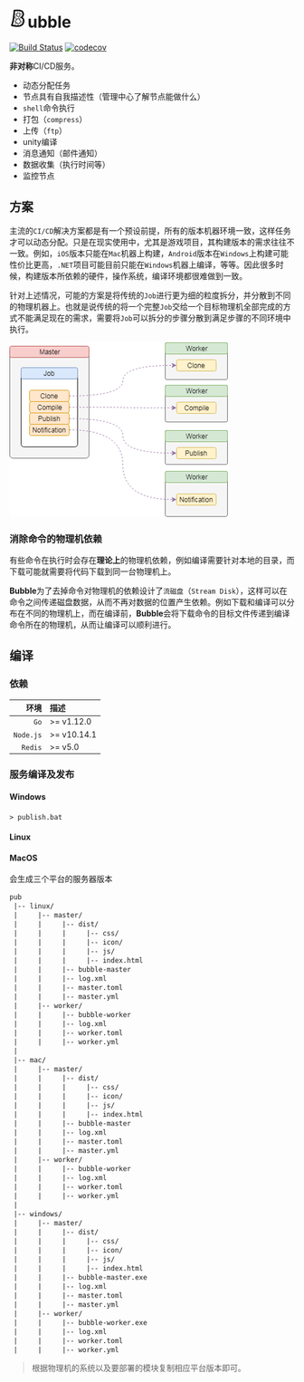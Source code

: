 # ![logo.png](bubble-portal/public/icon/logo-32x32.png)ubble

[![Build Status](https://travis-ci.com/muguangyi/bubble.svg?branch=master)](https://travis-ci.com/muguangyi/bubble) [![codecov](https://codecov.io/gh/muguangyi/bubble/branch/master/graph/badge.svg)](https://codecov.io/gh/muguangyi/bubble)

**非对称**CI/CD服务。

* 动态分配任务
* 节点具有自我描述性（管理中心了解节点能做什么）
* `shell`命令执行
* 打包（`compress`）
* 上传（`ftp`）
* unity编译
* 消息通知（邮件通知）
* 数据收集（执行时间等）
* 监控节点

## 方案

主流的`CI/CD`解决方案都是有一个预设前提，所有的版本机器环境一致，这样任务才可以动态分配。只是在现实使用中，尤其是游戏项目，其构建版本的需求往往不一致。例如，`iOS`版本只能在`Mac`机器上构建，`Android`版本在`Windows`上构建可能性价比更高，`.NET`项目可能目前只能在`Windows`机器上编译，等等。因此很多时候，构建版本所依赖的硬件，操作系统，编译环境都很难做到一致。

针对上述情况，可能的方案是将传统的`Job`进行更为细的粒度拆分，并分散到不同的物理机器上。也就是说传统的将一个完整`Job`交给一个目标物理机全部完成的方式不能满足现在的需求，需要将`Job`可以拆分的步骤分散到满足步骤的不同环境中执行。

![bubble.png](bubble.png)

### 消除命令的物理机依赖

有些命令在执行时会存在**理论上**的物理机依赖，例如编译需要针对本地的目录，而下载可能就需要将代码下载到同一台物理机上。

**Bubble**为了去掉命令对物理机的依赖设计了`流磁盘`（`Stream Disk`），这样可以在命令之间传递磁盘数据，从而不再对数据的位置产生依赖。例如下载和编译可以分布在不同的物理机上，而在编译前，**Bubble**会将下载命令的目标文件传递到编译命令所在的物理机，从而让编译可以顺利进行。

## 编译

### 依赖

|环境|描述|
|--:|:--|
|`Go`| >= v1.12.0 |
|`Node.js`| >= v10.14.1 |
|`Redis`| >= v5.0 |

### 服务编译及发布

#### Windows

```shell
> publish.bat
```

#### Linux

#### MacOS

会生成三个平台的服务器版本

```text
pub
 |-- linux/
 |     |-- master/
 |     |     |-- dist/
 |     |     |     |-- css/
 |     |     |     |-- icon/
 |     |     |     |-- js/
 |     |     |     |-- index.html
 |     |     |-- bubble-master
 |     |     |-- log.xml
 |     |     |-- master.toml
 |     |     |-- master.yml
 |     |-- worker/
 |     |     |-- bubble-worker
 |     |     |-- log.xml
 |     |     |-- worker.toml
 |     |     |-- worker.yml
 |
 |-- mac/
 |     |-- master/
 |     |     |-- dist/
 |     |     |     |-- css/
 |     |     |     |-- icon/
 |     |     |     |-- js/
 |     |     |     |-- index.html
 |     |     |-- bubble-master
 |     |     |-- log.xml
 |     |     |-- master.toml
 |     |     |-- master.yml
 |     |-- worker/
 |     |     |-- bubble-worker
 |     |     |-- log.xml
 |     |     |-- worker.toml
 |     |     |-- worker.yml
 |
 |-- windows/
 |     |-- master/
 |     |     |-- dist/
 |     |     |     |-- css/
 |     |     |     |-- icon/
 |     |     |     |-- js/
 |     |     |     |-- index.html
 |     |     |-- bubble-master.exe
 |     |     |-- log.xml
 |     |     |-- master.toml
 |     |     |-- master.yml
 |     |-- worker/
 |     |     |-- bubble-worker.exe
 |     |     |-- log.xml
 |     |     |-- worker.toml
 |     |     |-- worker.yml
```

> 根据物理机的系统以及要部署的模块复制相应平台版本即可。
